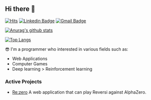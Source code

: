 ## Hi there 👋

<!--
**1ncursio/1ncursio** is a ✨ _special_ ✨ repository because its `README.md` (this file) appears on your GitHub profile.

Here are some ideas to get you started:

- 🔭 I’m currently working on ...
- 🌱 I’m currently learning ...
- 👯 I’m looking to collaborate on ...
- 🤔 I’m looking for help with ...
- 💬 Ask me about ...
- 📫 How to reach me: ...
- 😄 Pronouns: ...
- ⚡ Fun fact: ...
-->

[![Hits](https://hits.seeyoufarm.com/api/count/incr/badge.svg?url=https%3A%2F%2Fgithub.com%2F1ncursio&count_bg=%2379C83D&title_bg=%23555555&icon=&icon_color=%23E7E7E7&title=hits&edge_flat=false)](https://hits.seeyoufarm.com)
[![Linkedin Badge](https://img.shields.io/badge/-LinkedIn-blue?style=flat-square&logo=Linkedin&logoColor=white&link=https://www.linkedin.com/in/seong-yun-byeon-8183a8113/)](https://www.linkedin.com/in/yechan-kim-710186230/)
[![Gmail Badge](https://img.shields.io/badge/Gmail-d14836?style=flat-square&logo=Gmail&logoColor=white&link=mailto:snugyun01@gmail.com)](mailto:1ncursio.dev@gmail.com)

[![Anurag's github stats](https://github-readme-stats.vercel.app/api?username=1ncursio&bg_color=0d1117&text_color=ffffff&ring_color=eb5757&hide_title=true&hide_border=true&count_private=true&rank_icon=github)](https://github.com/anuraghazra/github-readme-stats)

[![Top Langs](https://github-readme-stats.vercel.app/api/top-langs/?username=1ncursio&layout=compact&bg_color=0d1117&text_color=ffffff&hide_title=true&hide_border=true&langs_count=6&hide=php,java,blade,html,css,jupyter%20notebook,nsis)](https://github.com/anuraghazra/github-readme-stats)

😎 I'm a programmer who interested in various fields such as:

- Web Applications
- Computer Games
- Deep learning > Reinforcement learning

### Active Projects

- [Re:zero](https://github.com/1ncursio/re-zero) A web application that can play Reversi against AlphaZero.
